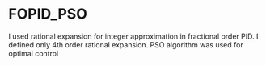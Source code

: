 # FOPID_PSO

I used rational expansion for integer approximation in fractional order PID. I defined only 4th order rational expansion.
PSO algorithm was used for optimal control
